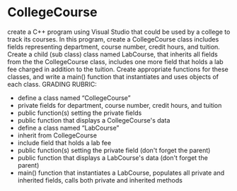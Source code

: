 # CollegeCourse
create a C++ program using Visual Studio that could be used by a college to track its courses.  In this program, create a CollegeCourse class includes fields representing department, course number, credit hours, and tuition.  Create a child (sub class) class named LabCourse, that inherits all fields from the the CollegeCourse class, includes one more field that holds a lab fee charged in addition to the tuition. Create appropriate functions for these classes, and write a main() function that instantiates and uses objects of each class.
GRADING RUBRIC:

- define a class named “CollegeCourse”
- private fields for department, course number, credit hours, and tuition
- public function(s) setting the private fields
- public function that displays a CollegeCourse's data
- define a class named “LabCourse”
- inherit from CollegeCourse
- include field that holds a lab fee
- public function(s) setting the private field (don't forget the parent)
- public function that displays a LabCourse's data (don't forget the parent)
- main() function that instantiates a LabCourse, populates all private and inherited fields, calls both private and inherited methods
